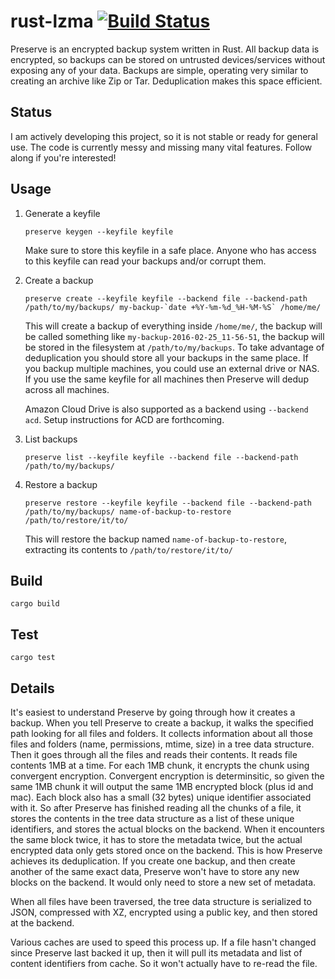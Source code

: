# rust-lzma [![Build Status](https://travis-ci.org/fpgaminer/preserve.svg?branch=master)](https://travis-ci.org/fpgaminer/preserve) #
Preserve is an encrypted backup system written in Rust.  All backup data is encrypted, so backups can be stored on untrusted devices/services without exposing any of your data.  Backups are simple, operating very similar to creating an archive like Zip or Tar.  Deduplication makes this space efficient.

## Status
I am actively developing this project, so it is not stable or ready for general use.  The code is currently messy and missing many vital features.  Follow along if you're interested!

## Usage

1. Generate a keyfile

   ```
   preserve keygen --keyfile keyfile
   ```

    Make sure to store this keyfile in a safe place.  Anyone who has access to this keyfile can read your backups and/or corrupt them.

2. Create a backup

   ```
   preserve create --keyfile keyfile --backend file --backend-path /path/to/my/backups/ my-backup-`date +%Y-%m-%d_%H-%M-%S` /home/me/
   ```

   This will create a backup of everything inside `/home/me/`, the backup will be called something like `my-backup-2016-02-25_11-56-51`, the backup will be stored in the filesystem at `/path/to/my/backups`.  To take advantage of deduplication you should store all your backups in the same place.  If you backup multiple machines, you could use an external drive or NAS.  If you use the same keyfile for all machines then Preserve will dedup across all machines.

   Amazon Cloud Drive is also supported as a backend using `--backend acd`.  Setup instructions for ACD are forthcoming.

3. List backups

   ```
   preserve list --keyfile keyfile --backend file --backend-path /path/to/my/backups/
   ```

3. Restore a backup

   ```
   preserve restore --keyfile keyfile --backend file --backend-path /path/to/my/backups/ name-of-backup-to-restore /path/to/restore/it/to/
   ```

   This will restore the backup named `name-of-backup-to-restore`, extracting its contents to `/path/to/restore/it/to/`

## Build
```
cargo build
```

## Test
```
cargo test
```

## Details
It's easiest to understand Preserve by going through how it creates a backup.  When you tell Preserve to create a backup, it walks the specified path looking for all files and folders.  It collects information about all those files and folders (name, permissions, mtime, size) in a tree data structure.  Then it goes through all the files and reads their contents.  It reads file contents 1MB at a time.  For each 1MB chunk, it encrypts the chunk using convergent encryption.  Convergent encryption is determinsitic, so given the same 1MB chunk it will output the same 1MB encrypted block (plus id and mac).  Each block also has a small (32 bytes) unique identifier associated with it.  So after Preserve has finished reading all the chunks of a file, it stores the contents in the tree data structure as a list of these unique identifiers, and stores the actual blocks on the backend.  When it encounters the same block twice, it has to store the metadata twice, but the actual encrypted data only gets stored once on the backend.  This is how Preserve achieves its deduplication.  If you create one backup, and then create another of the same exact data, Preserve won't have to store any new blocks on the backend.  It would only need to store a new set of metadata.

When all files have been traversed, the tree data structure is serialized to JSON, compressed with XZ, encrypted using a public key, and then stored at the backend.

Various caches are used to speed this process up.  If a file hasn't changed since Preserve last backed it up, then it will pull its metadata and list of content identifiers from cache.  So it won't actually have to re-read the file.
